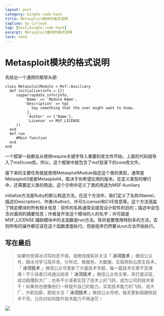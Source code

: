 ```yaml
---
layout: post
category: binghe-code-hack
title: Metasploit模块的格式说明
tagline: by CurleyG
tag: [hack,binghe-code-hack]
excerpt: Metasploit模块的格式说明
lock: need
---
```


# Metasploit模块的格式说明

先给出一个通用的框架头部:

```
class MetasoloitModule < Msf::Auxiliary
  def initialize(info = {})
     supper(update_info(info,
         'Name' => 'Module Name',
         'Description' => %q{
            Say something that the user might want to know.
          },
          'Author' => ['Name'],
          'License' => MSF_LICENSE
     ))
  end
  def run
     #Main function
  end
end
```

一个框架一般都会从使用require关键字导入重要的库文件开始，上面的代码就导入了msf/core库。所以，这个框架中就包含了msf目录下的core库文件。

接下来的主要任务就是使用MetasploitModule指定这个类的类型，通常是Metasploit3或者Metasploit4，取决于你希望应用的版本。在定义类型的哪行中，还需要定义类的用途。这个示例中定义了类的用途为MSF:Auxiliary

initialize方法是Ruby的默认构造方法。在这个方法中，我们定义了名称(Name)、描述(Description)、作者(Author)、许可(License)和CVE信息等。这个方法涵盖了特定模块的所有相关信息：软件的名称通常会提现设计软件的目的；描述中会包含对漏洞的摘要信息；作者是开发这个模块的人的名字；许可就是MSF_LICENSE.辅助模块中的主函数是run方法。除非是要使用特别多的方法，否则所有的操作都应该在这个函数里面执行。但是程序仍然要从run方法开始执行。


## 写在最后

> 如果你觉得冰河写的还不错，请微信搜索并关注「 **冰河技术** 」微信公众号，跟冰河学习高并发、分布式、微服务、大数据、互联网和云原生技术，「 **冰河技术** 」微信公众号更新了大量技术专题，每一篇技术文章干货满满！不少读者已经通过阅读「 **冰河技术** 」微信公众号文章，吊打面试官，成功跳槽到大厂；也有不少读者实现了技术上的飞跃，成为公司的技术骨干！如果你也想像他们一样提升自己的能力，实现技术能力的飞跃，进大厂，升职加薪，那就关注「 **冰河技术** 」微信公众号吧，每天更新超硬核技术干货，让你对如何提升技术能力不再迷茫！


![](https://img-blog.csdnimg.cn/20200906013715889.png)
